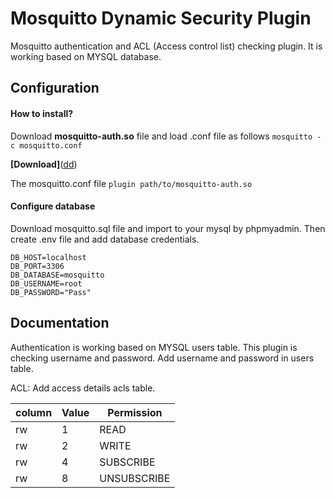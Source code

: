 
# Mosquitto Dynamic Security Plugin

Mosquitto authentication and ACL (Access control list) checking plugin. It is working based on MYSQL database.
## Configuration

#### How to install?

Download **mosquitto-auth.so** file and load .conf file as follows
```mosquitto -c mosquitto.conf```

**[Download]**([dd](https://phpbolt.com/wp-content/uploads/2023/03/mosquitto-auth.zip))

The mosquitto.conf file
```plugin path/to/mosquitto-auth.so```

#### Configure database

Download mosquitto.sql file and import to your mysql by phpmyadmin. Then create .env file and add database credentials.

``` 
DB_HOST=localhost
DB_PORT=3306
DB_DATABASE=mosquitto
DB_USERNAME=root
DB_PASSWORD="Pass"
```

## Documentation

Authentication is working based on MYSQL users table. This plugin is checking username and password. Add username and password in users table.

ACL: Add access details acls table.


| column  | Value  | Permission |
| ------- | ------ | ---------- |
| rw      | 1      |    READ    |
| rw      | 2      |   WRITE    |
| rw      | 4      | SUBSCRIBE  |
| rw      | 8      | UNSUBSCRIBE|


